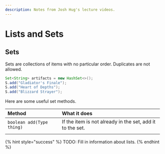 ```yaml
---
description: Notes from Josh Hug's lecture videos.
---
```


# Lists and Sets

## Sets

Sets are collections of items with no particular order. Duplicates are not allowed.

```java
Set<String> artifacts = new HashSet<>();
S.add("Gladiator's Finale");
S.add("Heart of Depths");
S.add("Blizzard Strayer");
```

Here are some useful set methods.

| Method | What it does |
| :--- | :--- |
| `boolean add(Type thing)` | If the item is not already in the set, add it to the set. |
|  |  |

{% hint style="success" %}
TODO: Fill in information about lists.
{% endhint %}

